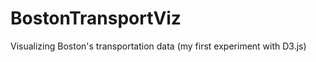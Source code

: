 BostonTransportViz
==================

Visualizing Boston's transportation data (my first experiment with D3.js)
